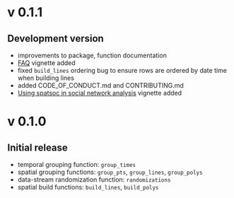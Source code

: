 # v 0.1.1

## Development version

* improvements to package, function documentation
* [FAQ](https://spatsoc.gitlab.io/articles/faq.html) vignette added
* fixed `build_lines` ordering bug to ensure rows are ordered by date time when building lines
* added CODE_OF_CONDUCT.md and CONTRIBUTING.md
* [Using spatsoc in social network analysis](https://spatsoc.gitlab.io/articles/using-in-sna.html) vignette added

# v 0.1.0 

## Initial release

* temporal grouping function: `group_times`
* spatial grouping functions: `group_pts`, `group_lines`, `group_polys`
* data-stream randomization function: `randomizations`
* spatial build functions: `build_lines`, `build_polys`
